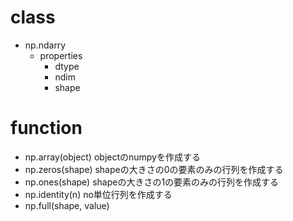 # class
- np.ndarry
    - properties
        - dtype
        - ndim
        - shape

# function
- np.array(object)
    objectのnumpyを作成する
- np.zeros(shape)
    shapeの大きさの0の要素のみの行列を作成する
- np.ones(shape)
    shapeの大きさの1の要素のみの行列を作成する
- np.identity(n)
    no単位行列を作成する
- np.full(shape, value)

